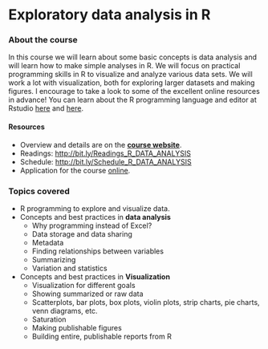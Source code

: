 # Exploratory data analysis in R



### About the course

In this course we will learn about some basic concepts is data analysis and will learn how to make simple analyses in R. We will focus on practical programming skills in R to visualize and analyze various data sets. We will work a lot with visualization, both for exploring larger datasets and making figures. I encourage to take a look to some of the excellent online resources in advance! You can learn about the R programming language and editor at Rstudio [here](https://scholar.harvard.edu/dromney/online-resources-learning-r) and [here](https://www.rstudio.com/online-learning/#r-programming).

#### Resources

- Overview and details are on the [**course website**](https://vertesy.github.io/Exploratory-data-analysis-in-R/).
- Readings: <http://bit.ly/Readings_R_DATA_ANALYSIS>
- Schedule: <http://bit.ly/Schedule_R_DATA_ANALYSIS>
- Application for the course [online](https://goo.gl/forms/Y1OGDVQH70wExfhA2).

 

###  Topics covered

- R programming to explore and visualize data.
- Concepts and best practices in **data analysis**
  - Why programming instead of Excel?
  - Data storage and data sharing
  - Metadata
  - Finding relationships between variables
  - Summarizing 
  - Variation and statistics
- Concepts and best practices in **Visualization**
  - Visualization for different goals
  - Showing summarized or raw data  
  - Scatterplots, bar plots, box plots, violin plots, strip charts,  pie charts, venn diagrams, etc.
  - Saturation
  - Making publishable figures
  - Building entire, publishable reports from R

